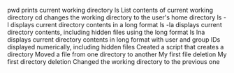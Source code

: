 pwd prints current working directory
ls List contents of current working directory
cd changes the working directory to the user's home directory
ls -l displays current directory contents in a long format
ls -la displays current directory contents, including hidden files using the long format
ls lna displays current directory contents in long format with user and group IDs displayed numerically, including hidden files
Created a script that creates a directory
Moved a file from one directory to another
My first file deletion
My first directory deletion
Changed the working directory to the previous one
